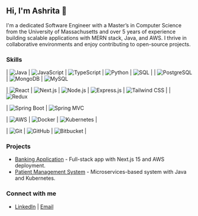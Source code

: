 ## Hi, I'm Ashrita 👋
I'm a dedicated Software Engineer with a Master’s in Computer Science from the University of Massachusetts and over 5 years of experience building scalable applications with MERN stack, Java, and AWS. I thrive in collaborative environments and enjoy contributing to open-source projects.

### Skills

| ![Java](https://img.shields.io/badge/Java-007396?style=for-the-badge&logo=java) | ![JavaScript](https://img.shields.io/badge/JavaScript-F7DF1E?style=for-the-badge&logo=javascript) | ![TypeScript](https://img.shields.io/badge/TypeScript-3178C6?style=for-the-badge&logo=typescript) | ![Python](https://img.shields.io/badge/Python-3776AB?style=for-the-badge&logo=python) | ![SQL](https://img.shields.io/badge/SQL-003087?style=for-the-badge&logo=postgresql) |
| ![PostgreSQL](https://img.shields.io/badge/PostgreSQL-336791?style=for-the-badge&logo=postgresql) | ![MongoDB](https://img.shields.io/badge/MongoDB-47A248?style=for-the-badge&logo=mongodb) | ![MySQL](https://img.shields.io/badge/MySQL-4479A1?style=for-the-badge&logo=mysql) 

| ![React](https://img.shields.io/badge/React-61DAFB?style=for-the-badge&logo=react) | ![Next.js](https://img.shields.io/badge/Next.js-000000?style=for-the-badge&logo=nextdotjs) | ![Node.js](https://img.shields.io/badge/Node.js-339933?style=for-the-badge&logo=nodedotjs) | ![Express.js](https://img.shields.io/badge/Express.js-000000?style=for-the-badge&logo=express) | ![Tailwind CSS](https://img.shields.io/badge/Tailwind%20CSS-06B6D4?style=for-the-badge&logo=tailwindcss) |  | ![Redux](https://img.shields.io/badge/Redux-764ABC?style=for-the-badge&logo=redux) 

| ![Spring Boot](https://img.shields.io/badge/Spring%20Boot-6DB33F?style=for-the-badge&logo=springboot) | ![Spring MVC](https://img.shields.io/badge/Spring%20MVC-6DB33F?style=for-the-badge) 

| ![AWS](https://img.shields.io/badge/AWS-FF9900?style=for-the-badge&logo=amazonaws) | ![Docker](https://img.shields.io/badge/Docker-2496ED?style=for-the-badge&logo=docker) | ![Kubernetes](https://img.shields.io/badge/Kubernetes-326CE5?style=for-the-badge&logo=kubernetes) |

| ![Git](https://img.shields.io/badge/Git-F05032?style=for-the-badge&logo=git) | ![GitHub](https://img.shields.io/badge/GitHub-181717?style=for-the-badge&logo=github) | ![Bitbucket](https://img.shields.io/badge/Bitbucket-0052CC?style=for-the-badge&logo=bitbucket) |

### Projects
- [Banking Application](https://github.com/ashritacherlapally/banking-app) - Full-stack app with Next.js 15 and AWS deployment.
- [Patient Management System](https://github.com/ashritacherlapally/patient-mgmt) - Microservices-based system with Java and Kubernetes.

### Connect with me
- [LinkedIn](https://linkedin.com/in/ashritacherlapally) | [Email](mailto:ashritacherlapally08@gmail.com)
